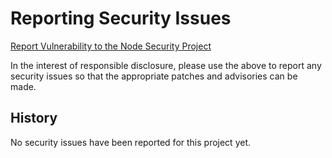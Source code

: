 # Reporting Security Issues

[Report Vulnerability to the Node Security Project](mailto:report@nodesecurity.io?cc=lancestout@gmail.com&subject=Security%20Issue%20for%20Stanza.io)

In the interest of responsible disclosure, please use the above to report any security issues so
that the appropriate patches and advisories can be made.

## History

No security issues have been reported for this project yet.
